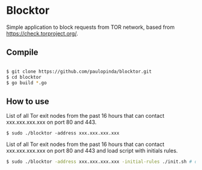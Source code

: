# Blocktor
Simple application to block requests from TOR network, based from https://check.torproject.org/.

## Compile

```bash

$ git clone https://github.com/paulopinda/blocktor.git
$ cd blocktor
$ go build *.go

```

## How to use

List of all Tor exit nodes from the past 16 hours that can contact xxx.xxx.xxx.xxx on port 80 and 443.

```
$ sudo ./blocktor -address xxx.xxx.xxx.xxx
```


List of all Tor exit nodes from the past 16 hours that can contact xxx.xxx.xxx.xxx on port 80 and 443 and load script with initials rules.

``` bash
$ sudo ./blocktor -address xxx.xxx.xxx.xxx -initial-rules ./init.sh # default is ./start.sh

```
